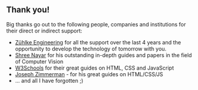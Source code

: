 ## Thank you!

Big thanks go out to the following people, companies and institutions for their direct or 
indirect support:
* [Zühlke Engineering](https://zuehlke.com/) for all
  the support over the last 4 years and the opportunity to develop the technology of tomorrow with you. 
* [Shree Nayar](http://www.cs.columbia.edu/~nayar/) for his outstanding in-depth guides and papers in the field of Computer Vision
* [W3Schools](https://www.w3schools.com/) for their great guides on HTML, CSS and JavaScript
* [Joseph Zimmerman](https://www.smashingmagazine.com/author/joseph-zimmerman/) - for his great guides on HTML/CSS/JS
* ... and all I have forgotten ;)